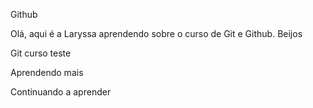 
Github

Olá, aqui é a Laryssa aprendendo sobre o curso de Git e Github. Beijos

Git curso
teste

Aprendendo mais

Continuando a aprender
